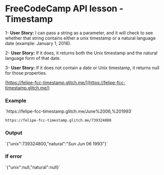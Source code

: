 FreeCodeCamp API lesson - Timestamp
==========================

1- <b>User Story:</b> I can pass a string as a parameter, and it will check to see whether that string contains either a unix timestamp or a natural language date (example: January 1, 2016).

2- <b>User Story:</b> If it does, it returns both the Unix timestamp and the natural language form of that date.

3- <b>User Story:</b> If it does not contain a date or Unix timestamp, it returns null for those properties.

[https://felipe-fcc-timestamp.glitch.me/](https://felipe-fcc-timestamp.glitch.me/)

<h3>Example</h3>
`https://felipe-fcc-timestamp.glitch.me/June%2006,%201993`

`https://felipe-fcc-timestamp.glitch.me/739324800`

<h3>Output</h3>
`{"unix":739324800,"natural":"Sun Jun 06 1993"}`

<h3>If error</h3>
`{"unix":null,"natural":null}`
